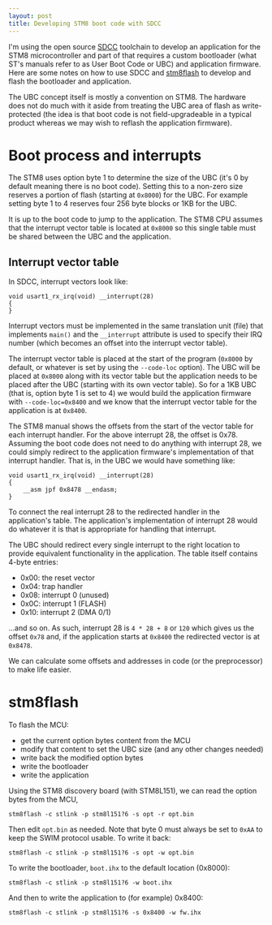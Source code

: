 ```yaml
---
layout: post
title: Developing STM8 boot code with SDCC
---
```


I'm using the open source [SDCC](http://sdcc.sourceforge.net/) toolchain to
develop an application for the STM8
microcontroller and part of that requires a custom bootloader (what ST's
manuals refer to as User Boot Code or UBC) and application firmware. Here are
some notes on how to use SDCC and [stm8flash](https://github.com/vdudouyt/stm8flash) to develop and flash the bootloader and application.

The UBC concept itself is mostly a convention on STM8. The hardware does not
do much with it aside from treating the UBC area of flash as write-protected
(the idea is that boot code is not field-upgradeable in a typical product
whereas we may wish to reflash the application firmware).

# Boot process and interrupts

The STM8 uses option byte 1 to determine the size of the UBC (it's 0 by default
meaning there is no boot code). Setting this to a non-zero size reserves a
portion of flash (starting at `0x8000`) for the UBC. For example setting byte 1
to 4 reserves four 256 byte blocks or 1KB for the UBC.

It is up to the boot code to jump to the application. The STM8 CPU assumes that
the interrupt vector table is located at `0x8000` so this single table must be
shared between the UBC and the application.

## Interrupt vector table

In SDCC, interrupt vectors look like:

    void usart1_rx_irq(void) __interrupt(28)
    {
    }

Interrupt vectors must be implemented in the same translation unit (file) that
implements `main()` and the `__interrupt` attribute is used to specify their
IRQ number (which becomes an offset into the interrupt vector table).

The interrupt vector table is placed at the start of the program (`0x8000` by
default, or whatever is set by using the `--code-loc` option). The UBC will be
placed at `0x8000` along with its vector table but the application needs to be
placed after the UBC (starting with its own vector table). So for a 1KB UBC
(that is, option byte 1 is set to 4) we would build the application firmware
with `--code-loc=0x8400` and we know that the interrupt vector table for the
application is at `0x8400`.

The STM8 manual shows the offsets from the start of the vector table for each
interrupt handler. For the above interrupt 28, the offset is 0x78. Assuming the
boot code does not need to do anything with interrupt 28, we could simply
redirect to the application firmware's implementation of that interrupt handler.
That is, in the UBC we would have something like:

    void usart1_rx_irq(void) __interrupt(28)
    {
        __asm jpf 0x8478 __endasm;
    }

To connect the real interrupt 28 to the redirected handler in the application's
table. The application's implementation of interrupt 28 would do whatever it
is that is appropriate for handling that interrupt.

The UBC should redirect every single interrupt to the right location to provide
equivalent functionality in the application. The table itself contains 4-byte
entries:

* 0x00: the reset vector
* 0x04: trap handler
* 0x08: interrupt 0 (unused)
* 0x0C: interrupt 1 (FLASH)
* 0x10: interrupt 2 (DMA 0/1)

...and so on. As such, interrupt 28 is `4 * 28 + 8` or `120` which gives us the
offset `0x78` and, if the application starts at `0x8400` the redirected vector
is at `0x8478`.

We can calculate some offsets and addresses in code (or the preprocessor) to
make life easier.

# stm8flash

To flash the MCU:

* get the current option bytes content from the MCU
* modify that content to set the UBC size (and any other changes needed)
* write back the modified option bytes
* write the bootloader
* write the application

Using the STM8 discovery board (with STM8L151), we can read the option bytes
from the MCU,

    stm8flash -c stlink -p stm8l151?6 -s opt -r opt.bin

Then edit `opt.bin` as needed. Note that byte 0 must always be set to `0xAA` to
keep the SWIM protocol usable. To write it back:

    stm8flash -c stlink -p stm8l151?6 -s opt -w opt.bin

To write the bootloader, `boot.ihx` to the default location (0x8000):

    stm8flash -c stlink -p stm8l151?6 -w boot.ihx

And then to write the application to (for example) 0x8400:

    stm8flash -c stlink -p stm8l151?6 -s 0x8400 -w fw.ihx
